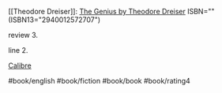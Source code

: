 [[Theodore Dreiser]]: [The Genius by Theodore Dreiser](https://www.goodreads.com/book/show/12465593)
ISBN="" (ISBN13="2940012572707")

review 3\.  
  
line 2\.  


[Calibre](calibre://search/_?q=The+Genius+by+Theodore+Dreiser)

#book/english #book/fiction #book/book #book/rating4
